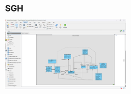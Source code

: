 # SGH

<p><img src="https://raw.githubusercontent.com/YooneR1209/SGH/main/imagen_2024-05-14_102112643.png" alt="GIF" width="400" height="230"></p><p><a
